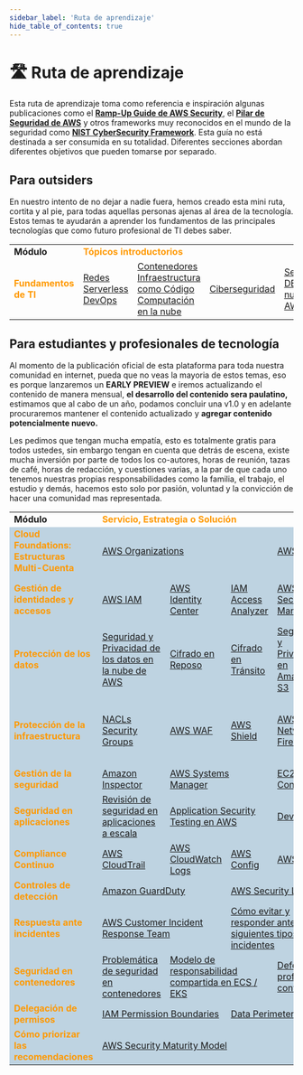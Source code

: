 ```yaml
---
sidebar_label: 'Ruta de aprendizaje'
hide_table_of_contents: true
---
```


# 🛣️ Ruta de aprendizaje
Esta ruta de aprendizaje toma como referencia e inspiración algunas publicaciones como el **[Ramp-Up Guide de AWS Security](https://d1.awsstatic.com/training-and-certification/ramp-up_guides/Ramp-Up_Guide_Security.pdf)**, el **[Pilar de Seguridad de AWS](https://docs.aws.amazon.com/es_es/wellarchitected/latest/security-pillar/welcome.html)** y otros frameworks muy reconocidos en el mundo de la seguridad como **[NIST CyberSecurity Framework](https://www.nist.gov/cyberframework)**. Esta guía no está destinada a ser consumida en su totalidad. Diferentes secciones abordan diferentes objetivos que pueden tomarse por separado.

## Para outsiders
 En nuestro intento de no dejar a nadie fuera, hemos creado esta mini ruta, cortita y al pie, para todas aquellas personas ajenas al área de la tecnología. Estos temas te ayudarán a aprender los fundamentos de las principales tecnologías que como futuro profesional de TI debes saber.

<table border="0" width="100%"> 
    <tbody>
        <tr>
            <td width="120"><b>Módulo</b></td>
            <td colspan="7"><font color="#ff9900"><b>Tópicos introductorios</b></font></td>
        </tr>
        <tr>
            <td><font color="#ff9900"><b>Fundamentos de TI</b></font></td>
            <td>
                <a href="/docs/fundamentos/redes" >Redes</a>
                <br/>
                <a href="/docs/fundamentos/serverless" >Serverless</a>
                <br/>
                <a href="/docs/fundamentos/devops" >DevOps</a>
            </td>
            <td> 
                <a href="/docs/fundamentos/contenedores" >Contenedores</a>
                <br/>
                <a href="/docs/fundamentos/iac" >Infraestructura como Código</a>
                <br/>
                <a href="/docs/computacion-en-la-nube" >Computación en la nube</a>
            </td>
            <td> 
                <a href="/docs/ciberseguridad/fundamentos" >Ciberseguridad</a>
                <br/>
            </td>
            <td> 
                <a href="/docs/seguridad-de-la-nube" >Seguridad DE la nube de AWS</a>
            </td>
        </tr>
    </tbody>
</table>

## Para estudiantes y profesionales de tecnología
Al momento de la publicación oficial de esta plataforma para toda nuestra comunidad en internet, pueda que no veas la mayoria de estos temas, eso es porque lanzaremos un **EARLY PREVIEW** e iremos actualizando el contenido de manera mensual, **el desarrollo del contenido sera paulatino,** estimamos que al cabo de un año, podamos concluir una v1.0 y en adelante procuraremos mantener el contenido actualizado y **agregar contenido potencialmente nuevo.**

Les pedimos que tengan mucha empatía, esto es totalmente gratis para todos ustedes, sin embargo tengan en cuenta que detrás de escena, existe mucha inversión por parte de todos los co-autores, horas de reunión, tazas de café, horas de redacción, y cuestiones varias, a la par de que cada uno tenemos nuestras propias responsabilidades como la familia, el trabajo, el estudio y demás, hacemos esto solo por pasión, voluntad y la convicción de hacer una comunidad mas representada.

<table border="0" width="100%"> 
    <tbody>
        <tr>
            <td width="120"><b>Módulo</b></td>
            <td colspan="7"><font color="#ff9900"><b>Servicio, Estrategia o Solución</b></font></td>
        </tr>
        <tr bgcolor="#BED3E1">
            <td><font color="#ff9900"><b>Cloud Foundations: Estructuras Multi-Cuenta</b></font></td>
            <td colspan="3"> 
                <a href="/docs/gobierno/organizations" >AWS Organizations</a>
            </td>
            <td colspan="4">
                <a href="/docs/gobierno/controltower" >AWS Control Tower</a>
            </td>
        </tr>
        <tr bgcolor="#BED3E1">
            <td><font color="#ff9900"><b>Gestión de identidades y accesos</b></font></td>
            <td>
                <a href="" >AWS IAM</a>
            </td>
            <td>
                <a href="" >AWS Identity Center</a>
            </td>
            <td>
                <a href="" >IAM Access Analyzer</a>
            </td>
            <td>
                <a href="" >AWS Secrets Manager</a>
            </td>
            <td>
                <a href="" >Amazon Cognito</a>
            </td>
            <td>
                <a href="" >Amazon Verified Permissions</a>
            </td>
            <td>
                <a href="" >EC2 instance Metadata Service</a>
            </td>
        </tr>
        <tr bgcolor="#BED3E1">
            <td><font color="#ff9900"><b>Protección de los datos</b></font></td>
            <td>
                <a href="" >Seguridad y Privacidad de los datos en la nube de AWS</a>
            </td>
            <td>
                <a href="" >Cifrado en Reposo</a>
            </td>
            <td>
                <a href="" >Cifrado en Tránsito</a>
            </td>
            <td>
                <a href="" >Seguridad y Privacidad en Amazon S3</a>
            </td>
            <td>
                <a href="" >Gestión de accesos en Amazon S3</a>
            </td>
            <td>
                <a href="" >Descubrimiento y clasificación de datos con Amazon Macie</a>
            </td>
            <td>
                <a href="" >AWS Wickr</a>
            </td>
        </tr>
        <tr bgcolor="#BED3E1">
            <td><font color="#ff9900"><b>Protección de la infraestructura</b></font></td>
            <td>
                <a href="" >NACLs Security Groups</a>
            </td>
            <td>
                <a href="" >AWS WAF</a>
            </td>
            <td>
                <a href="" >AWS Shield</a>
            </td>
            <td>
                <a href="" >AWS Network Firewall</a>
            </td>
            <td>
                <a href="" >Amazon Route 53 Resolver DNS Firewall</a>
            </td>
            <td>
                <a href="" >AWS Firewall Manager</a>
            </td>
            <td>
                <a href="" >AWS Verified Access</a>
            </td>
        </tr>
        <tr bgcolor="#BED3E1">
            <td><font color="#ff9900"><b>Gestión de la seguridad</b></font></td>
            <td>
                <a href="" >Amazon Inspector</a>
            </td>
            <td colspan="2">
                <a href="" >AWS Systems Manager</a>
            </td>
            <td colspan="2">
                <a href="" >EC2 Instance Connect Endpoint</a>
            </td>
            <td colspan="2">
                <a href="" >AWS Resource Access Manager</a>
            </td>
        </tr>
        <tr bgcolor="#BED3E1">
            <td><font color="#ff9900"><b>Seguridad en aplicaciones</b></font></td>
            <td>
                <a href="" >Revisión de seguridad en aplicaciones a escala</a>
            </td>
            <td colspan="2">
                <a href="" >Application Security Testing en AWS</a>
            </td>
            <td colspan="2">
                <a href="" >DevSecOps</a>
            </td>
            <td colspan="2">
                <a href="" >API Security</a>
            </td>
        </tr>
        <tr bgcolor="#BED3E1">
            <td><font color="#ff9900"><b>Compliance Continuo</b></font></td>
            <td>
                <a href="" >AWS CloudTrail</a>
            </td>
            <td>
                <a href="" >AWS CloudWatch Logs</a>
            </td>
            <td>
                <a href="" >AWS Config</a>
            </td>
            <td colspan="2">
                <a href="" >AWS Security Hub</a>
            </td>
            <td colspan="2">
                <a href="" >AWS Audit Manager</a>
            </td>
        </tr>
        <tr bgcolor="#BED3E1">
            <td><font color="#ff9900"><b>Controles de detección</b></font></td>
            <td colspan="2">
                <a href="" >Amazon GuardDuty</a>
            </td>
            <td colspan="2">
                <a href="" >AWS Security Lake</a>
            </td>
            <td colspan="3">
                <a href="" >Opciones de SIEM en AWS</a>
            </td>
        </tr>
        <tr bgcolor="#BED3E1">
            <td><font color="#ff9900"><b>Respuesta ante incidentes</b></font></td>
            <td colspan="2">
                <a href="" >AWS Customer Incident Response Team</a>
            </td>
            <td colspan="2">
                <a href="" >Cómo evitar y responder ante los siguientes tipos de incidentes</a>
            </td>
            <td colspan="3">
                <a href="" >Cyber Threat Hunting - Amazon Detective</a>
            </td>
        </tr>
        <tr bgcolor="#BED3E1">
            <td><font color="#ff9900"><b>Seguridad en contenedores</b></font></td>
            <td>
                <a href="" >Problemática de seguridad en contenedores</a>
            </td>
            <td colspan="2">
                <a href="" >Modelo de responsabilidad compartida en ECS / EKS</a>
            </td>
            <td colspan="2">
                <a href="" >Defensa en profundidad en contenedores</a>
            </td>
            <td colspan="2">
                <a href="" >Buenas prácticas de seguridad en contenedores</a>
            </td>
        </tr>
        <tr bgcolor="#BED3E1">
            <td><font color="#ff9900"><b>Delegación de permisos</b></font></td>
            <td colspan="2">
                <a href="" >IAM Permission Boundaries</a>
            </td>
            <td colspan="2">
                <a href="" >Data Perimeter</a>
            </td>
            <td colspan="3">
                <a href="" >IAM generation pipeline</a>
            </td>
        </tr>
        <tr bgcolor="#BED3E1">
            <td><font color="#ff9900"><b>Cómo priorizar las recomendaciones</b></font></td>
            <td colspan="7">
                <a href="https://maturitymodel.security.aws.dev/es/" >AWS Security Maturity Model</a>
            </td>
        </tr>
    </tbody>
</table>
